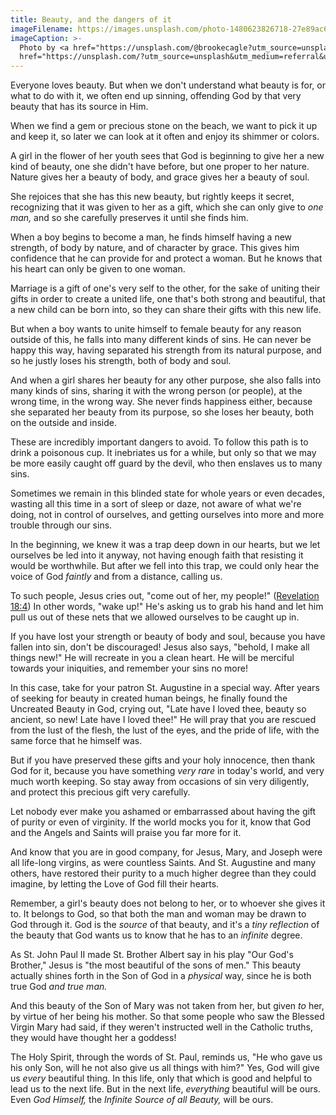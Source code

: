 ```yaml
---
title: Beauty, and the dangers of it
imageFilename: https://images.unsplash.com/photo-1480623826718-27e89ac63a4f?ixlib=rb-1.2.1&ixid=MnwxMjA3fDB8MHxwaG90by1wYWdlfHx8fGVufDB8fHx8&auto=format&fit=crop&w=1470&q=80
imageCaption: >-
  Photo by <a href="https://unsplash.com/@brookecagle?utm_source=unsplash&utm_medium=referral&utm_content=creditCopyText">Brooke Cagle</a> on <a
  href="https://unsplash.com/?utm_source=unsplash&utm_medium=referral&utm_content=creditCopyText">Unsplash</a>
---
```


Everyone loves beauty. But when we don't understand what beauty is for, or what to do with it, we often end up sinning, offending God by that very beauty that has its source in Him.

When we find a gem or precious stone on the beach, we want to pick it up and keep it, so later we can look at it often and enjoy its shimmer or colors.

A girl in the flower of her youth sees that God is beginning to give her a new kind of beauty, one she didn't have before, but one proper to her nature. Nature gives her a beauty of body, and grace gives her a beauty of soul.

She rejoices that she has this new beauty, but rightly keeps it secret, recognizing that it was given to her as a gift, which she can only give to *one man,* and so she carefully preserves it until she finds him.

When a boy begins to become a man, he finds himself having a new strength, of body by nature, and of character by grace. This gives him confidence that he can provide for and protect a woman. But he knows that his heart can only be given to one woman.

Marriage is a gift of one's very self to the other, for the sake of uniting their gifts in order to create a united life, one that's both strong and beautiful, that a new child can be born into, so they can share their gifts with this new life.

But when a boy wants to unite himself to female beauty for any reason outside of this, he falls into many different kinds of sins. He can never be happy this way, having separated his strength from its natural purpose, and so he justly loses his strength, both of body and soul.

And when a girl shares her beauty for any other purpose, she also falls into many kinds of sins, sharing it with the wrong person (or people), at the wrong time, in the wrong way. She never finds happiness either, because she separated her beauty from its purpose, so she loses her beauty, both on the outside and inside.

These are incredibly important dangers to avoid. To follow this path is to drink a poisonous cup. It inebriates us for a while, but only so that we may be more easily caught off guard by the devil, who then enslaves us to many sins.

Sometimes we remain in this blinded state for whole years or even decades, wasting all this time in a sort of sleep or daze, not aware of what we're doing, not in control of ourselves, and getting ourselves into more and more trouble through our sins.

In the beginning, we knew it was a trap deep down in our hearts, but we let ourselves be led into it anyway, not having enough faith that resisting it would be worthwhile. But after we fell into this trap, we could only hear the voice of God *faintly* and from a distance, calling us.

To such people, Jesus cries out, "come out of her, my people!" ([Revelation 18:4](https://www.biblegateway.com/passage/?search=Revelation+18&version=RSVCE)) In other words, "wake up!" He's asking us to grab his hand and let him pull us out of these nets that we allowed ourselves to be caught up in.

If you have lost your strength or beauty of body and soul, because you have fallen into sin, don't be discouraged! Jesus also says, "behold, I make all things new!" He will recreate in you a clean heart. He will be merciful towards your iniquities, and remember your sins no more!

In this case, take for your patron St. Augustine in a special way. After years of seeking for beauty in created human beings, he finally found the Uncreated Beauty in God, crying out, "Late have I loved thee, beauty so ancient, so new! Late have I loved thee!" He will pray that you are rescued from the lust of the flesh, the lust of the eyes, and the pride of life, with the same force that he himself was.

But if you have preserved these gifts and your holy innocence, then thank God for it, because you have something *very rare* in today's world, and very much worth keeping. So stay away from occasions of sin very diligently, and protect this precious gift very carefully.

Let nobody ever make you ashamed or embarrassed about having the gift of purity or even of virginity. If the world mocks you for it, know that God and the Angels and Saints will praise you far more for it.

And know that you are in good company, for Jesus, Mary, and Joseph were all life-long virgins, as were countless Saints. And St. Augustine and many others, have restored their purity to a much higher degree than they could imagine, by letting the Love of God fill their hearts.

Remember, a girl's beauty does not belong to her, or to whoever she gives it to. It belongs to God, so that both the man and woman may be drawn to God through it. God is the *source* of that beauty, and it's a *tiny reflection* of the beauty that God wants us to know that he has to an *infinite* degree.

As St. John Paul II made St. Brother Albert say in his play "Our God's Brother," Jesus is "the most beautiful of the sons of men." This beauty actually shines forth in the Son of God in a *physical* way, since he is both true God *and true man.*

And this beauty of the Son of Mary was not taken from her, but given *to* her, by virtue of her being his mother. So that some people who saw the Blessed Virgin Mary had said, if they weren't instructed well in the Catholic truths, they would have thought her a goddess!

The Holy Spirit, through the words of St. Paul, reminds us, "He who gave us his only Son, will he not also give us all things with him?" Yes, God will give us *every* beautiful thing. In this life, only that which is good and helpful to lead us to the next life. But in the next life, *everything* beautiful will be ours. Even *God Himself,* the *Infinite Source of all Beauty,* will be ours.

